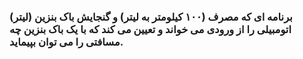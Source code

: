 ### برنامه ای که مصرف (۱۰۰ کیلومتر به لیتر) و گنجایش باک بنزین (لیتر) اتومبیلی را از ورودی می خواند و تعیین می کند که با یک باک بنزین چه مسافتی را می توان بپیماید.